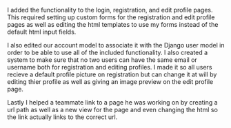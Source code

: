 I added the functionality to the login, registration, and edit profile pages. This required setting up custom forms for the registration and edit profile pages as well as editing the html templates to use my forms instead of the default html input fields. 

I also edited our account model to associate it with the Django user model in order to be able to use all of the included functionality. I also created a system to make sure that no two users can have the same email or username both for registration and editing profiles. I made it so all users recieve a default profile picture on registration but can change it at will by editing thier profile as well as giving an image preview on the edit profile page.

Lastly I helped a teammate link to a page he was working on by creating a url path as well as a new view for the
page and even changing the html so the link actually links to the correct url.